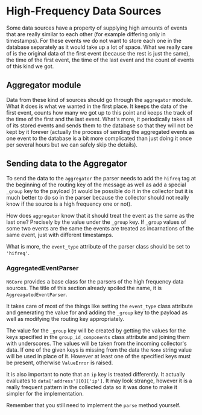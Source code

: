 # High-Frequency Data Sources

Some data sources have a property of supplying high amounts of
events that are really similar to each other (for example 
differing only in timestamps). For these events we do not want to
store each one in the database separately as it would
take up a lot of space. What we really care of is the original data
of the first event (because the rest is just the same), the time
of the first event, the time of the last event and the count of
events of this kind we got.

## Aggregator module

Data from these kind of sources should go through the `aggregator`
module. What it does is what we wanted in the first place.
It keeps the data of the first event, counts how many
we got up to this point and keeps the track of the time
of the first and the last event. What's more, it periodically
takes all of its stored events and sends them to the database
so that they will not be kept by it forever
(actually the process of sending the aggregated events as
one event to the database is a bit more complicated than just doing 
it once per several hours but we can safely skip the details).

## Sending data to the Aggregator

To send the data to the `aggregator` the parser needs
to add the `hifreq` tag at the beginning of the routing key
of the message as well as add a special `_group` key 
to the payload (it would be possible do it in the collector 
but it is much better to do so in the parser
because the collector should not really know if the source is
a high frequency one or not).

How does `aggregator` know that it should treat the 
event as the same as the last one? Precisely by
the value under the `_group` key. If `_group` values of some two 
events are the same the events are treated as incarnations of the same event, just with
different timestamps.

What is more, the `event_type` attribute of the parser class should be
set to `'hifreq'`.

### AggregatedEventParser

`N6Core` provides a base class for the parsers of the high frequency
data sources. The title of this section already spoiled the
name, it is `AggreagatedEventParser`.

It takes care of most of the things like setting the `event_type` class attribute
and generating the value for and adding the `_group` key to the
payload as well as modifying the routing key appropriately. 

The value for the `_group` key will be created by getting the values
for the keys specified in the `group_id_components` class attribute and
joining them with underscores. The values will be taken from the
incoming collector's data. If one of the given keys is missing from the
data the `None` string value will be used in place of it. However at
least one of the specified keys must be present, otherwise `ValueError`
is raised.

It is also important to note that an `ip` key is treated
differently. It actually evaluates to `data['address'][0]['ip']`.
It may look strange, however it is a really frequent pattern in the
collected data so it was done to make it simpler for the implementation.

Remember that you still need to implement the `parse` method yourself.
